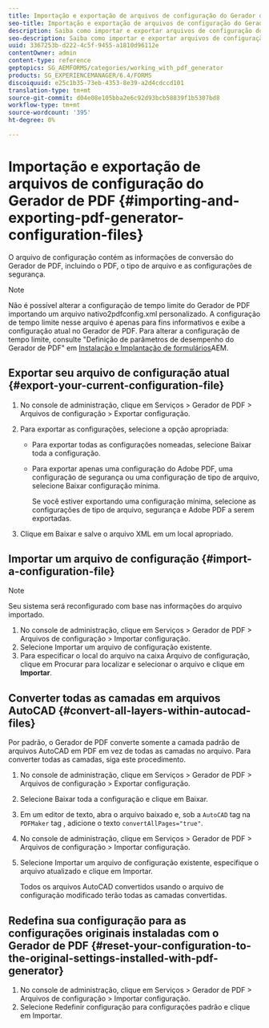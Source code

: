 ```yaml
---
title: Importação e exportação de arquivos de configuração do Gerador de PDF
seo-title: Importação e exportação de arquivos de configuração do Gerador de PDF
description: Saiba como importar e exportar arquivos de configuração do Gerador de PDF.
seo-description: Saiba como importar e exportar arquivos de configuração do Gerador de PDF.
uuid: 3367253b-d222-4c5f-9455-a1810d96112e
contentOwner: admin
content-type: reference
geptopics: SG_AEMFORMS/categories/working_with_pdf_generator
products: SG_EXPERIENCEMANAGER/6.4/FORMS
discoiquuid: e25c1b35-73eb-4353-8e39-a2d4cdccd101
translation-type: tm+mt
source-git-commit: d04e08e105bba2e6c92d93bcb58839f1b5307bd8
workflow-type: tm+mt
source-wordcount: '395'
ht-degree: 0%

---
```



# Importação e exportação de arquivos de configuração do Gerador de PDF {#importing-and-exporting-pdf-generator-configuration-files}

O arquivo de configuração contém as informações de conversão do Gerador de PDF, incluindo o PDF, o tipo de arquivo e as configurações de segurança.

>[!NOTE]
>
>Não é possível alterar a configuração de tempo limite do Gerador de PDF importando um arquivo nativo2pdfconfig.xml personalizado. A configuração de tempo limite nesse arquivo é apenas para fins informativos e exibe a configuração atual no Gerador de PDF. Para alterar a configuração de tempo limite, consulte &quot;Definição de parâmetros de desempenho do Gerador de PDF&quot; em [Instalação e Implantação de formulários](https://www.adobe.com/go/learn_aemforms_installJBoss_63)AEM.

## Exportar seu arquivo de configuração atual {#export-your-current-configuration-file}

1. No console de administração, clique em Serviços > Gerador de PDF > Arquivos de configuração > Exportar configuração.
1. Para exportar as configurações, selecione a opção apropriada:

   * Para exportar todas as configurações nomeadas, selecione Baixar toda a configuração.
   * Para exportar apenas uma configuração do Adobe PDF, uma configuração de segurança ou uma configuração de tipo de arquivo, selecione Baixar configuração mínima.

      Se você estiver exportando uma configuração mínima, selecione as configurações de tipo de arquivo, segurança e Adobe PDF a serem exportadas.

1. Clique em Baixar e salve o arquivo XML em um local apropriado.

## Importar um arquivo de configuração {#import-a-configuration-file}

>[!NOTE]
>
>Seu sistema será reconfigurado com base nas informações do arquivo importado.

1. No console de administração, clique em Serviços > Gerador de PDF > Arquivos de configuração > Importar configuração.
1. Selecione Importar um arquivo de configuração existente.
1. Para especificar o local do arquivo na caixa Arquivo de configuração, clique em Procurar para localizar e selecionar o arquivo e clique em **Importar**.

## Converter todas as camadas em arquivos AutoCAD {#convert-all-layers-within-autocad-files}

Por padrão, o Gerador de PDF converte somente a camada padrão de arquivos AutoCAD em PDF em vez de todas as camadas no arquivo. Para converter todas as camadas, siga este procedimento.

1. No console de administração, clique em Serviços > Gerador de PDF > Arquivos de configuração > Exportar configuração.
1. Selecione Baixar toda a configuração e clique em Baixar.
1. Em um editor de texto, abra o arquivo baixado e, sob a `AutoCAD` tag na `PDFMaker` tag , adicione o texto `convertAllPages="true"`.
1. No console de administração, clique em Serviços > Gerador de PDF > Arquivos de configuração > Importar configuração.
1. Selecione Importar um arquivo de configuração existente, especifique o arquivo atualizado e clique em Importar.

   Todos os arquivos AutoCAD convertidos usando o arquivo de configuração modificado terão todas as camadas convertidas.

## Redefina sua configuração para as configurações originais instaladas com o Gerador de PDF {#reset-your-configuration-to-the-original-settings-installed-with-pdf-generator}

1. No console de administração, clique em Serviços > Gerador de PDF > Arquivos de configuração > Importar configuração.
1. Selecione Redefinir configuração para configurações padrão e clique em Importar.

